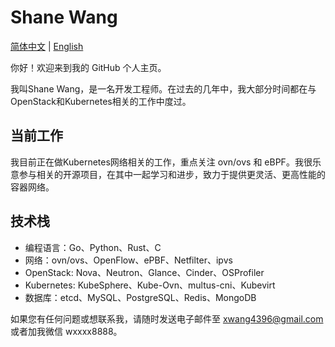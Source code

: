 # Shane Wang

[简体中文](./README_CN.md) | [English](./README.md)

你好！欢迎来到我的 GitHub 个人主页。

我叫Shane Wang，是一名开发工程师。在过去的几年中，我大部分时间都在与OpenStack和Kubernetes相关的工作中度过。

## 当前工作

我目前正在做Kubernetes网络相关的工作，重点关注 ovn/ovs 和 eBPF。我很乐意参与相关的开源项目，在其中一起学习和进步，致力于提供更灵活、更高性能的容器网络。

## 技术栈

* 编程语言：Go、Python、Rust、C
* 网络：ovn/ovs、OpenFlow、ePBF、Netfilter、ipvs
* OpenStack: Nova、Neutron、Glance、Cinder、OSProfiler
* Kubernetes: KubeSphere、Kube-Ovn、multus-cni、Kubevirt
* 数据库：etcd、MySQL、PostgreSQL、Redis、MongoDB

如果您有任何问题或想联系我，请随时发送电子邮件至 <xwang4396@gmail.com> 或者加我微信 wxxxx8888。
